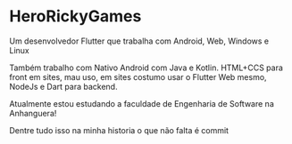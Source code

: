 # HeroRickyGames

Um desenvolvedor Flutter que trabalha com Android, Web, Windows e Linux

Também trabalho com Nativo Android com Java e Kotlin. HTML+CCS para front em sites, mau uso, em sites costumo usar o Flutter Web mesmo, NodeJs e Dart para backend.

Atualmente estou estudando a faculdade de Engenharia de Software na Anhanguera!

Dentre tudo isso na minha historia o que não falta é commit
